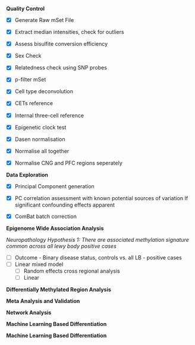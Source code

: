 **Quality Control**
- [x]  Generate Raw mSet File
- [x]  Extract median intensities, check for outliers
- [x]  Assess bisulfite conversion efficiency
- [x]  Sex Check
- [x]  Relatedness check using SNP probes
- [x]  p-filter mSet
- [x]  Cell type deconvolution
  - [x]   CETs reference
  - [x]   Internal three-cell reference
- [x]  Epigenetic clock test
- [x]  Dasen normalisation
  - [x]  Normalise all together
  - [x]  Normalise CNG and PFC regions seperately


**Data Exploration**
- [x] Principal Component generation
- [x] PC correlation assessment with known potential sources of variation
   If significant confounding effects apparent 
- [x] ComBat batch correction



**Epigenome Wide Association Analysis**

*Neuropathology Hypothesis 1: There are associated methylation signature common across all lewy body positive cases*
-[ ] Outcome - Binary disease status, controls vs. all LB - positive cases
-[ ] Linear mixed model 
    -[ ] Random effects cross regional analysis
    -[ ] Linear 

**Differentially Methylated Region Analysis**


**Meta Analysis and Validation**


**Network Analysis**


**Machine Learning Based Differentiation**


**Machine Learning Based Differentiation**
